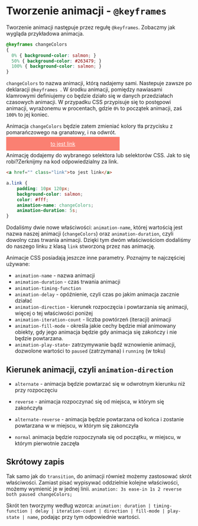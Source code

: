 # Tworzenie animacji - `@keyframes`

Tworzenie animacji następuje przez regułę `@keyframes`. Zobaczmy jak wygląda przykładowa animacja.
```css
@keyframes changeColors
{
  0% { background-color: salmon; }
  50% { background-color: #263479; }
  100% { background-color: salmon; }
}
```

`changeColors` to nazwa animacji, którą nadajemy sami. Nastepuje zawsze po deklaracji `@keyframes `.
W środku animacji, pomiędzy nawiasami klamrowymi definiujemy co będzie działo się w danych przedziałach czasowych animacji. W przypadku CSS przypisuje się to postępowi animacji, wyrażonemu w procentach, gdzie `0%` to początek animacji, zaś `100%` to jej koniec.

Animacja `changeColors` będzie zatem zmieniać kolory tła przycisku z pomarańczowego na granatowy, i na odwrót.

<a href="" class="awww-exercise-link added-transition" style="background-color: salmon; animation-name: changeColors; animation-duration: 5s; padding: 10px 120px; margin: 20px 0;  color: #fff;">to jest link</a>

Animację dodajemy do wybranego selektora lub selektorów CSS. 
Jak to się robi?Zerknijmy na kod odpowiedzialny za link.

```html
<a href="" class="link">to jest link</a>
```

```css
a.link {
	padding: 10px 120px;
	background-color: salmon;
	color: #fff;
	animation-name: changeColors; 
	animation-duration: 5s;
}
```
Dodaliśmy dwie nowe właściwości: `animation-name`, której wartością jest nazwa naszej animacji (`changeColors`) oraz `animation-duration`, czyli dowolny czas trwania animacji.
Dzięki tym dwóm właściwościom dodaliśmy do naszego linku z klasą `link` stworzoną przez nas animację.

Animacje CSS posiadają jeszcze inne parametry. Poznajmy te najczęściej używane:
- `animation-name` - nazwa animacji
- `animation-duration` - czas trwania animacji
- `animation-timing-function`
- `animation-delay` - opóźnienie, czyli czas po jakim animacja zacznie działać
- `animation-direction` - kierunek rozpoczęcia i powtarzania się animacji, więcej o tej właściwości poniżej
- `animation-iteration-count` - liczba powtórzeń (iteracji) animacji
- `animation-fill-mode` - określa jakie cechy będzie miał animowany obiekty, gdy jego animacja będzie gdy animacja się zakończy i nie będzie powtarzana.
- `animation-play-state`- zatrzymywanie bądź wznowienie animacji, dozwolone wartości to `paused` (zatrzymana) i `running` (w toku)

## Kierunek animacji, czyli `animation-direction`
- `alternate` - animacja będzie powtarzać się w odwrotnym kierunku niż przy rozpoczęciu

<div class="circle-ch-anim" style="animation-direction: alternate;"></div>

- `reverse` - animacja rozpoczynać się od miejsca, w którym się zakończyła

<div class="circle-ch-anim" style="animation-direction: reverse;"></div>

- `alternate-reverse` - animacja będzie powtarzana od końca i zostanie powtarzana w w miejscu, w którym się zakonczyła

<div class="circle-ch-anim" style="animation-direction: alternate-reverse;"></div>

- `normal` animacja będzie rozpoczynała się od początku, w miejscu, w którym pierwotnie zaczęła

<div class="circle-ch-anim" style="animation-direction: normal;"></div>


## Skrótowy zapis
Tak samo jak do `transition`, do animacji również możemy zastosować skrót właściwości. 
Zamiast pisać wypisywać oddzielnie kolejne właściwości, możemy wymienić je w jednej linii.
`animation: 3s ease-in 1s 2 reverse both paused changeColors;`

Skrót ten tworzymy według wzorca:
`animation: duration | timing-function | delay | iteration-count | direction | fill-mode | play-state | name`, 
podając przy tym odpowiednie wartości.

